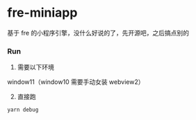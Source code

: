 # fre-miniapp

基于 fre 的小程序引擎，没什么好说的了，先开源吧，之后搞点别的

### Run

1. 需要以下环境

window11（window10 需要手动女装 webview2）

2. 直接跑

```shell
yarn debug
```